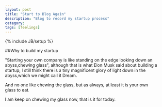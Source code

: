 ```yaml
---
layout: post
title: "Start to Blog Again"
description: "Blog to record my startup process"
category: 
tags: [feelings]
---
```

{% include JB/setup %}

##Why to build my startup

"Starting your own company is like standing on the edge looking down an
abyss,chewing glass", although that is what Elon Musk said about building a
startup, I still think there is a tiny magnificent glory of light down in the abyss,which we might call it Dream.

And no one like chewing the glass, but as always, at least it is your own
glass to eat.

I am keep on chewing my glass now, that is it for today.



